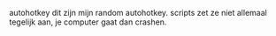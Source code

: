 autohotkey
dit zijn mijn random autohotkey. scripts zet ze niet allemaal tegelijk aan, je computer gaat dan crashen.
